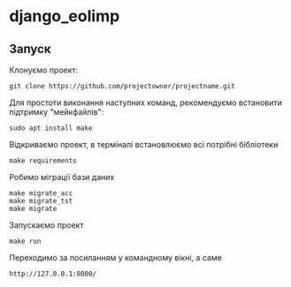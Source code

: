 # django_eolimp

## Запуск

Клонуємо проект:
```
git clone https://github.com/projectowner/projectname.git
```

Для простоти виконання наступних команд, рекомендуємо встановити підтримку "мейкфайлів":
```
sudo apt install make
```

Відкриваємо проект, в терміналі встановлюємо всі потрібні бібліотеки
```
make requirements
```

Робимо міграції бази даних
```
make migrate_acc
make migrate_tst
make migrate
```

Запускаємо проект
```
make run
```

Переходимо за посиланням у командному вікні, а саме
```
http://127.0.0.1:8000/
```
